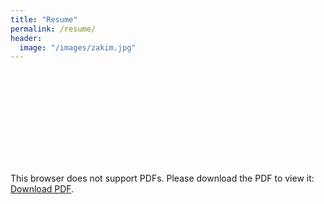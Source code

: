 ```yaml
---
title: "Resume"
permalink: /resume/
header:
  image: "/images/zakim.jpg"
---
```


<object data="/docs/the.pdf" type="application/pdf" width="700px" height="700px">
    <embed src="/docs/the.pdf">
        <p>This browser does not support PDFs. Please download the PDF to view it: <a href="http://yoursite.com/the.pdf">Download PDF</a>.</p>
    </embed>
</object>